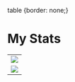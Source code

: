 <!--
**CPMOliveira/CPMOliveira** is a ✨ _special_ ✨ repository because its `README.md` (this file) appears on your GitHub profile.

Here are some ideas to get you started:

- 🔭 I’m currently working on ...
- 🌱 I’m currently learning ...
- 👯 I’m looking to collaborate on ...
- 🤔 I’m looking for help with ...
- 💬 Ask me about ...
- 📫 How to reach me: ...
- 😄 Pronouns: ...
- ⚡ Fun fact: ...
-->

table {border: none;}

# My Stats

<style>
	table { border=none; }
</style>

<table>
	<tr>
		<td>
			<img align="center" src="https://github-readme-stats.vercel.app/api/top-langs/?username=cpmoliveira&theme=merko&hide_title=true&show_icons=true&count_private=true&layout=compact&langs_count=10" />
		</td>
	</tr>
	<tr>
		<td>
			<img align="center" src="https://github-readme-stats.vercel.app/api?username=cpmoliveira&theme=merko&hide_title=true&show_icons=true&count_private=true&include_all_commits=true" />
		</td>
	</tr>
</table>

<!--
<center>
  <table>
		<tr>
			<td>
				<img width="400px" align="left" src="https://github-readme-stats.vercel.app/api/top-langs/?username=cpmoliveira&theme=merko&hide_title=true&show_icons=true&count_private=true&layout=compact&langs_count=10"/>
			</td>
			<td>
				<img width="490px" align="left" src="https://github-readme-stats.vercel.app/api?username=cpmoliveira&theme=merko&hide_title=true&show_icons=true&count_private=true&include_all_commits=true"/>
			</td>
		</tr>
	</table>
</center>
-->
